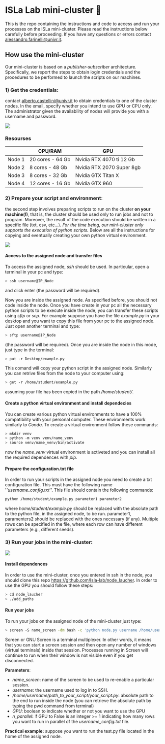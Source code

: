 # ISLa Lab mini-cluster 🚀

This is the repo containing the instructions and code to access and run your processes on the ISLa mini-cluster. Please read the instructions below carefully before proceeding. If you have any questions or errors contact alessandro.farinelli@univr.it.

## How use the mini-cluster

Our mini-cluster is based on a *publisher-subscriber* architecture. Specifically, we report the steps to obtain login credentials and the procedures to be performed to launch the scripts on our machines.

### 1) **Get the credentials**: 
contact alberto.castellini@univr.it to obtain credentials to one of the cluster nodes. In the email, specify whether you intend to use GPU or CPU only. The administrator given the availability of nodes will provide you with a username and password. 



![](https://drive.google.com/uc?export=view&id=1UWtWTpfrK6k5sOWMG6bxEo22E2ZYl5tl)


### Resourses
|      |CPU/RAM     |GPU      |
|------|------------|---------|
|Node 1|20 cores - 64 Gb|Nvidia RTX 4070 ti 12 Gb|
|Node 2|8 cores - 48 Gb| Nvidia RTX 2070 Super 8gb|
|Node 3|8 cores - 32 Gb| Nvidia GTX Titan X |
Node 4|12 cores - 16 Gb| Nvidia GTX 960|

### 2) **Prepare your script and environment**: 
the second step involves preparing scripts to run on the cluster **on your machine(!)**, that is, the cluster should be used only to run jobs and not to program. Moreover, the result of the code execution should be written in a specific file (txt, csv, etc...). *For the time being, our mini-cluster only supports the execution of python scripts.* Below are all the instructions for copying and eventually creating your own python virtual environment.

![](https://drive.google.com/uc?export=view&id=17tG2-YtLuNz4txxzLLRhvUm4JMuCRW7w)

#### Access to the assigned node and transfer files
To access the assigned node, *ssh* should be used. In particular, open a terminal in your pc and type:
```bash
> ssh username@IP_Node
```
and click enter (the password will be required). 

Now you are inside the assigned node. As specified before, you should not code inside the node. Once you have create in your pc all the necessary python scripts to be execute inside the node, you can transfer these scripts using *sftp* or *scp*. For example suppose you have the file *example.py* in your desktop and you want to copy this file from your pc to the assigned node.  Just open another terminal and type:

```bash
> sftp username@IP_Node
```

(the password will be required). Once you are inside the node in this mode, just type in the terminal:

```bash
> put -r Desktop/example.py
```

This comand will copy your python script in the assigned node. Similarly you can retrive files from the node to your computer using:

```bash
> get -r /home/student/example.py
```

assuming your file has been copied in the path */home/student/*.

#### Create a python virtual environment and install dependecies

 You can create various python virtual environments to have a 100% compatibility with your personal computer. These environments work similarly to *Conda*. 
 To create a virtual environment follow these commands:

```bash
> mkdir venv
> python -m venv venv/name_venv
> source venv/name_venv/bin/activate
```

now the *name_venv* virtual environment is activeted and you can install all the required dependences with *pip*.

#### Prepare the configuration.txt file

In order to run your scripts in the assigned node you need to create a txt configuration file. This must have the following name '*'username_config.txt*''. This file should contain the following commands:

```txt
python /home/student/example.py parameter1 parameter2
```

where *home/student/example.py* should be replaced with the absolute path to the python file, in the assigned node, to be run. parameter1, paramenters2 should be replaced with the ones necessary (if any). Multiple rows can be specified in the file, where each row can have different parameters (e.g., different seeds). 


### 3) **Run your jobs in the mini-cluster**: 

![](https://drive.google.com/uc?export=view&id=13z3Y-4-eggcfv0vyaytEJT-QQc5X06NX)

#### Install dependences

In order to use the mini-cluster, once you entered in ssh in the node, 
you should clone this repo https://github.com/Isla-lab/node_laucher.
In order to use the GPU you should follow these steps: 
 
```bash
> cd node_laucher
> ./add_paths
```

#### Run your jobs

To run your jobs on the assigned node of the mini-cluster just type:

```bash
> screen -S name_screen -dm bash -c 'python node.py username /home/username/path_to_your_script/your_script.py GPU n_parallel'
```

Screen or GNU Screen is a terminal multiplexer. In other words, it means that you can start a screen session and then open any number of windows (virtual terminals) inside that session. Processes running in Screen will continue to run when their window is not visible even if you get disconnected. 

**Parameters**:

- *name_screen*: name of the screen to be used to re-enable a particular session.
- *username*: the username used to log in to SSH.
- */home/username/path_to_your_script/your_script.py*: absolute path to the end to run inside the node (you can retrieve the absolute path by typing the pwd command from terminal)
- *GPU*: boolean to indicate whether or not you want to use the GPU
- *n_parallel*: if GPU to False is an integer >= 1 indicating how many rows you want to run in parallel of the *username_config.txt* file.


**Practical example:**
suppose you want to run the test.py file located in the home of the assigned node.  
